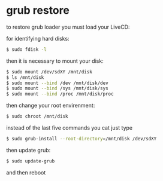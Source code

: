 # grub restore

to restore grub loader you must load your LiveCD:
 
for identifying hard disks:
```sh
$ sudo fdisk -l 
```
 
then it is necessary to mount your disk:
```sh
$ sudo mount /dev/sdXY /mnt/disk 
$ ls /mnt/disk 
$ sudo mount --bind /dev /mnt/disk/dev  
$ sudo mount --bind /sys /mnt/disk/sys   
$ sudo mount --bind /proc /mnt/disk/proc 
```

then change your root envirenment:
```sh
$ sudo chroot /mnt/disk                 
``` 

instead of the last five commands you cat just type
```sh
$ sudo grub-install --root-directory=/mnt/disk /dev/sdXY
```

then update grub:
```sh
$ sudo update-grub  
```
and then reboot
